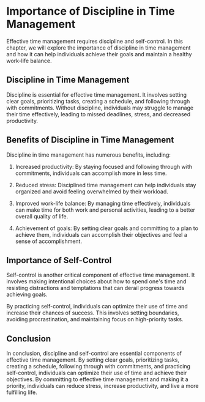 # Importance of Discipline in Time Management

Effective time management requires discipline and self-control. In this chapter, we will explore the importance of discipline in time management and how it can help individuals achieve their goals and maintain a healthy work-life balance.

Discipline in Time Management
-----------------------------

Discipline is essential for effective time management. It involves setting clear goals, prioritizing tasks, creating a schedule, and following through with commitments. Without discipline, individuals may struggle to manage their time effectively, leading to missed deadlines, stress, and decreased productivity.

Benefits of Discipline in Time Management
-----------------------------------------

Discipline in time management has numerous benefits, including:

1. Increased productivity: By staying focused and following through with commitments, individuals can accomplish more in less time.

2. Reduced stress: Disciplined time management can help individuals stay organized and avoid feeling overwhelmed by their workload.

3. Improved work-life balance: By managing time effectively, individuals can make time for both work and personal activities, leading to a better overall quality of life.

4. Achievement of goals: By setting clear goals and committing to a plan to achieve them, individuals can accomplish their objectives and feel a sense of accomplishment.

Importance of Self-Control
--------------------------

Self-control is another critical component of effective time management. It involves making intentional choices about how to spend one's time and resisting distractions and temptations that can derail progress towards achieving goals.

By practicing self-control, individuals can optimize their use of time and increase their chances of success. This involves setting boundaries, avoiding procrastination, and maintaining focus on high-priority tasks.

Conclusion
----------

In conclusion, discipline and self-control are essential components of effective time management. By setting clear goals, prioritizing tasks, creating a schedule, following through with commitments, and practicing self-control, individuals can optimize their use of time and achieve their objectives. By committing to effective time management and making it a priority, individuals can reduce stress, increase productivity, and live a more fulfilling life.
